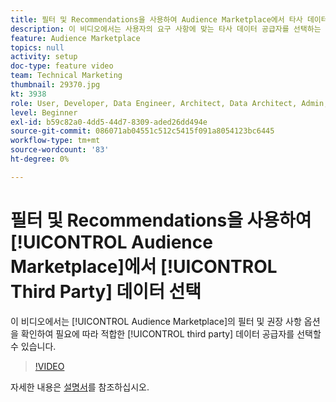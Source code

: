 ```yaml
---
title: 필터 및 Recommendations을 사용하여 Audience Marketplace에서 타사 데이터 선택
description: 이 비디오에서는 사용자의 요구 사항에 맞는 타사 데이터 공급자를 선택하는 데 도움이 되는 Audience Marketplace의 필터 및 권장 사항 옵션을 안내합니다.
feature: Audience Marketplace
topics: null
activity: setup
doc-type: feature video
team: Technical Marketing
thumbnail: 29370.jpg
kt: 3938
role: User, Developer, Data Engineer, Architect, Data Architect, Admin, Leader
level: Beginner
exl-id: b59c82a0-4dd5-44d7-8309-aded26dd494e
source-git-commit: 086071ab04551c512c5415f091a8054123bc6445
workflow-type: tm+mt
source-wordcount: '83'
ht-degree: 0%

---
```


# 필터 및 Recommendations을 사용하여 [!UICONTROL Audience Marketplace]에서 [!UICONTROL Third Party] 데이터 선택

이 비디오에서는 [!UICONTROL Audience Marketplace]의 필터 및 권장 사항 옵션을 확인하여 필요에 따라 적합한 [!UICONTROL third party] 데이터 공급자를 선택할 수 있습니다.

>[!VIDEO](https://video.tv.adobe.com/v/29370/?quality=12)

자세한 내용은 [설명서](https://experienceleague.adobe.com/docs/audience-manager/user-guide/features/audience-marketplace/audience-marketplace-for-data-buyers/marketplace-data-buyers.html)를 참조하십시오.
